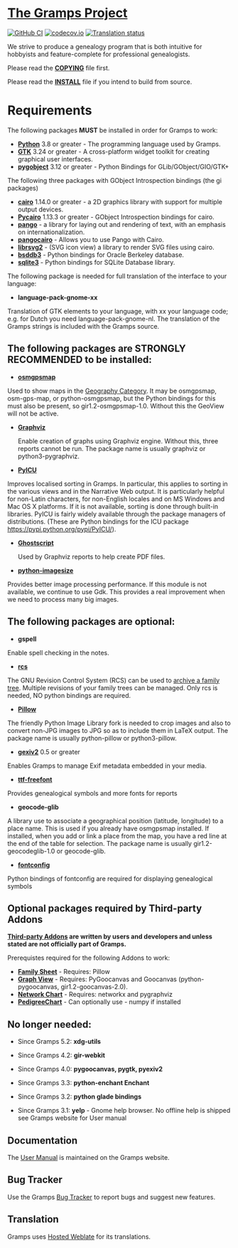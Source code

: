 [The Gramps Project](https://gramps-project.org)
===================
[![GitHub CI](https://github.com/gramps-project/gramps/actions/workflows/gramps-ci.yml/badge.svg?event=push&branch=maintenance/gramps52)](https://github.com/gramps-project/gramps/actions/workflows/gramps-ci.yml?query=branch%3Amaintenance/gramps52)
[![codecov.io](https://codecov.io/github/gramps-project/gramps/coverage.svg?branch=maintenance/gramps52)](https://app.codecov.io/gh/gramps-project/gramps/branch/maintenance/gramps52)
[![Translation status](https://hosted.weblate.org/widgets/gramps-project/-/gramps/svg-badge.svg)](https://hosted.weblate.org/engage/gramps-project)

We strive to produce a genealogy program that is both intuitive for hobbyists and feature-complete for professional genealogists.

Please read the [**COPYING**](https://github.com/gramps-project/gramps/blob/maintenance/gramps52/COPYING) file first.

Please read the [**INSTALL**](https://github.com/gramps-project/gramps/blob/maintenance/gramps52/INSTALL) file if you intend to build from source.

Requirements
============
The following packages **MUST** be installed in order for Gramps to work:

* [**Python**](https://www.python.org/) 3.8 or greater - The programming language used by Gramps.
* [**GTK**](http://www.gtk.org/) 3.24 or greater - A cross-platform widget toolkit for creating graphical user interfaces.
* [**pygobject**](https://wiki.gnome.org/Projects/PyGObject) 3.12 or greater - Python Bindings for GLib/GObject/GIO/GTK+

The following three packages with GObject Introspection bindings (the gi packages)

* [**cairo**](http://cairographics.org/) 1.14.0 or greater - a 2D graphics library with support for multiple output devices.
* [**Pycairo**](https://github.com/pygobject/pycairo) 1.13.3 or greater - GObject Introspection bindings for cairo.
* [**pango**](http://www.pango.org/) - a library for laying out and rendering of text, with an emphasis on internationalization.
* [**pangocairo**](http://www.pango.org/) - Allows you to use Pango with Cairo.
* [**librsvg2**](http://live.gnome.org/LibRsvg) - (SVG icon view) a library to render SVG files using cairo.
* [**bsddb3**](https://pypi.python.org/pypi/bsddb3/) - Python bindings for Oracle Berkeley database.
* [**sqlite3**](https://www.sqlite.org/) - Python bindings for SQLite Database library.

The following package is needed for full translation of the interface
to your language:

*   **language-pack-gnome-xx**

 Translation of GTK elements to your language, with
 xx your language code; e.g. for Dutch you need
 language-pack-gnome-nl. The translation of the
 Gramps strings is included with the Gramps source.


The following packages are **STRONGLY RECOMMENDED** to be installed:
--------------------------------------------------------------------
*  [**osmgpsmap**](https://nzjrs.github.io/osm-gps-map/)

 Used to show maps in the [Geography Category](https://gramps-project.org/wiki/index.php?title=Gramps_5.1_Wiki_Manual_-_Categories#Geography_Category).
 It may be osmgpsmap, osm-gps-map, or python-osmgpsmap,
 but the Python bindings for this must also be present, so gir1.2-osmgpsmap-1.0.
 Without this the GeoView will not be active.

* [**Graphviz**](http://www.graphviz.org)

  Enable creation of graphs using Graphviz engine.
  Without this, three reports cannot be run.
  The package name is usually graphviz or python3-pygraphviz.

* [**PyICU**](http://pyicu.osafoundation.org/)

 Improves localised sorting in Gramps. In particular, this
 applies to sorting in the various views and in the
 Narrative Web output. It is particularly helpful for
 non-Latin characters, for non-English locales and on MS
 Windows and Mac OS X platforms. If it is not available,
 sorting is done through built-in libraries. PyICU is
 fairly widely available through the package managers of
 distributions.
 (These are Python bindings for the ICU package
 https://pypi.python.org/pypi/PyICU/).

* [**Ghostscript**](https://www.ghostscript.com)

  Used by Graphviz reports to help create PDF files.

* [**python-imagesize**](https://pypi.org/project/imagesize/)

 Provides better image processing performance. If this module is not available,
 we continue to use Gdk. This provides a real improvement when we need to
 process many big images.


The following packages are optional:
------------------------------------
* **gspell**

 Enable spell checking in the notes.

* [**rcs**](https://www.gnu.org/software/rcs/)

 The GNU Revision Control System (RCS) can be used to
 [archive a family tree](https://gramps-project.org/wiki/index.php?title=Gramps_5.1_Wiki_Manual_-_Manage_Family_Trees#Archiving_a_Family_Tree).
 Multiple revisions of your family trees can be managed.
 Only rcs is needed, NO python bindings are required.

* [**Pillow**](https://python-pillow.org)

 The friendly Python Image Library fork is needed to crop
 images and also to convert non-JPG images to
 JPG so as to include them in LaTeX output.
 The package name is usually python-pillow or python3-pillow.

* [**gexiv2**](https://wiki.gnome.org/Projects/gexiv2) 0.5 or greater

 Enables Gramps to manage Exif metadata embedded in your
 media.

* [**ttf-freefont**](https://savannah.gnu.org/projects/freefont/)

 Provides genealogical symbols and more fonts for reports

* **geocode-glib**

 A library use to associate a geographical position (latitude, longitude)
 to a place name. This is used if you already have osmgpsmap installed.
 If installed, when you add or link a place from the map, you have a red line
 at the end of the table for selection.
 The package name is usually gir1.2-geocodeglib-1.0 or geocode-glib.

* [**fontconfig**](https://www.freedesktop.org/wiki/Software/fontconfig/)

 Python bindings of fontconfig are required for displaying
 genealogical symbols


Optional packages required by Third-party Addons
------------------------------------------------

**[Third-party Addons](https://gramps-project.org/wiki/index.php?title=Third-party_Plugins) are written by users and developers and unless stated are not officially part of Gramps.**

Prerequistes required for the following Addons to work:

* [**Family Sheet**]( https://gramps-project.org/wiki/index.php?title=Family_Sheet ) - Requires: Pillow
* [**Graph View**]( https://gramps-project.org/wiki/index.php?title=Graph_View ) - Requires: PyGoocanvas and Goocanvas (python-pygoocanvas, gir1.2-goocanvas-2.0).
* [**Network Chart**]( https://gramps-project.org/wiki/index.php?title=NetworkChart ) - Requires: networkx and pygraphviz
* [**PedigreeChart**]( https://gramps-project.org/wiki/index.php?title=PedigreeChart ) - Can optionally use - numpy if installed


No longer needed:
-----------------
* Since Gramps 5.2:
   **xdg-utils**

* Since Gramps 4.2:
   **gir-webkit**

* Since Gramps 4.0:
   **pygoocanvas, pygtk, pyexiv2**

* Since Gramps 3.3:
   **python-enchant Enchant**

* Since Gramps 3.2:
   **python glade bindings**

* Since Gramps 3.1:
   **yelp** - Gnome help browser. No offline help is shipped see Gramps website for User manual


Documentation
-------------

The [User Manual](https://www.gramps-project.org/wiki/index.php?title=User_manual) is maintained on the Gramps website.


Bug Tracker
-------------

Use the Gramps [Bug Tracker](https://gramps-project.org/bugs/my_view_page.php) to report bugs and suggest new features.


Translation
-------------

Gramps uses [Hosted Weblate](https://hosted.weblate.org/engage/gramps-project) for its translations.

